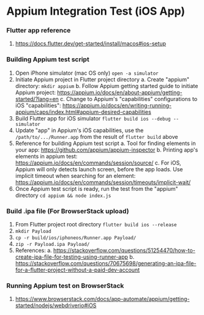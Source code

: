# Appium Integration Test (iOS App)

### Flutter app reference
1. https://docs.flutter.dev/get-started/install/macos#ios-setup

### Building Appium test script
1. Open iPhone simulator (mac OS only)
`open -a simulator`
2. Initiate Appium project in Flutter project directory
    a. Create "appium" directory: `mkdir appium`
    b. Follow Appium getting started guide to initiate Appium project: https://appium.io/docs/en/about-appium/getting-started/?lang=en
    c. Change to Appium's "capabilities" configurations to iOS "capabilities": https://appium.io/docs/en/writing-running-appium/caps/index.html#appium-desired-capabilities
3. Build Flutter app for iOS simulator
`flutter build ios --debug --simulator`
4. Update "app" in Appium's iOS capabilities, use the `/path/to/.../Runner.app` from the result of `flutter build` above
5. Reference for building Appium test script
    a. Tool for finding elements in your app: https://github.com/appium/appium-inspector
    b. Printing app's elements in appium test: https://appium.io/docs/en/commands/session/source/
    c. For iOS, Appium will only detects launch screen, before the app loads. Use implicit timeout when searching for an element: https://appium.io/docs/en/commands/session/timeouts/implicit-wait/
6. Once Appium test script is ready, run the test from the "appium" directory
`cd appium && node index.js`

### Build .ipa file (For BrowserStack upload)
1. From Flutter project root directory
`flutter build ios --release`
2. `mkdir Payload`
3. `cp -r build/ios/iphoneos/Runner.app Payload/`
4. `zip -r Payload.ipa Payload/`
5. References:
    a. https://stackoverflow.com/questions/51254470/how-to-create-ipa-file-for-testing-using-runner-app
    b. https://stackoverflow.com/questions/70675698/generating-an-ipa-file-for-a-flutter-project-without-a-paid-dev-account

### Running Appium test on BrowserStack
1. https://www.browserstack.com/docs/app-automate/appium/getting-started/nodejs/webdriverio#iOS
